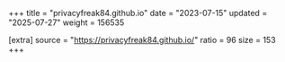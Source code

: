 +++
title = "privacyfreak84.github.io"
date = "2023-07-15"
updated = "2025-07-27"
weight = 156535

[extra]
source = "https://privacyfreak84.github.io/"
ratio = 96
size = 153
+++
